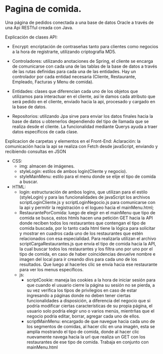 # Pagina de comida.
Una página de pedidos conectada a una base de datos Oracle a través de una Api RESTful creada con Java.

Explicación de clases API:

- Encrypt: encriptación de contraseñas tanto para clientes como negocios a la hora de registrarte, utilizando criptografía MD5.

- Controladores: utilizando anotaciones de Spring, el cliente se encarga de comunicarse con cada una de las tablas de la base de datos a través de las rutas definidas para cada una de las entidades. Hay un controlador por cada entidad necesaria (Cliente, Restaurante, Empleado, Facturas y Menu de comida).

- Entidades: clases que diferencian cada uno de los objetos que utilizamos para interactuar en el cliente, así le damos cada atributo que será pedido en el cliente, enviado hacia la api, procesado y cargado en la base de datos.

- Repositorios: utilizando Jpa sirve para enviar los datos finales hacia la base de datos u obtenerlos dependiendo del tipo de llamada que se realiza desde el cliente. La funcionalidad mediante Querys ayuda a traer datos específicos de cada clase.

Explicacion de carpetas y elementos en el Front-End:
Aclaración: la comunicación hacia la api se realiza con Fetch desde javaScript, enviando y recibiendo consultas en JSON

- CSS:
  - img: almacen de imágenes.
  - styleLogin: estilos de ambos login(Cliente y negocio).
  - styleMainMenu: estilo para el menu donde se elije el tipo de comida a buscar.
- HTML:
  - login: estructuración de ambos logins, que utilizan para el estilo (styleLogin) y para las funcionalidades de javaScript los archivos scriptLoginCliente.js y scriptLoginNegocio.js para comunicarse con la api y permitir la registración o el logueo hacia el mainMenu.html;
  - RestaurantePorComida: luego de elegir en el mainMenu que tipo de comida se busca, estos htmls hacen una petición GET hacia la API donde reciben todos los restaurantes que contengan el tipo de comida buscada, por lo tanto cada html tiene la lógica para solicitar y mostrar en cuadros cada uno de los restaurantes que estén relacionados con esa especialidad. Para realizarla utilizan el archivo scriptCargaRestaurantes.js que envía el tipo de comida hacia la API, la cual buscar todos los restaurantes y los filtra uno por uno por el tipo de comida, en caso de haber coincidencias devuelve nombre e imagen del local para ir creando divs para cada uno de los resultados. Que luego al hacerles clic se envía hacia ese restaurante para ver los menus específicos.
  - js:
    - scriptCookie: maneja las cookies a la hora de iniciar sesión para que cuando el usuario cierre la página su sesión no se pierda, a su vez verifica los tipos de privilegios en caso de estar ingresando a páginas donde no deben tener ciertas funcionalidades a disposición, a diferencia del negocio que si podría modificar ciertas características de su propia página, el usuario solo podría elegir uno o varios menús, mientrñas que el negocio podria editar, borrar, agregar cada uno de ellos.
    - scriptMainMenu: encargado de que navegue hacia cada uno de los segmentos de comidas, al hacer clic en una imagén, esta se amplía mostrando el tipo de comida, donde al hacer clic nuevamente navega hacia la url que realiza un GET con los restaurantes de ese tipo de comida. Trabaja en conjunto con mainMenu.html
